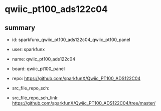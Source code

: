 # qwiic_pt100_ads122c04
 
## summary 
* id: sparkfunx_qwiic_pt100_ads122c04_qwiic_pt100_panel
* user: sparkfunx
* name: qwiic_pt100_ads122c04
* board: qwiic_pt100_panel
* repo: https://github.com/sparkfunX/Qwiic_PT100_ADS122C04



* src_file_repo_sch: 
* src_file_repo_sch_link: https://github.com/sparkfunX/Qwiic_PT100_ADS122C04/tree/master/







